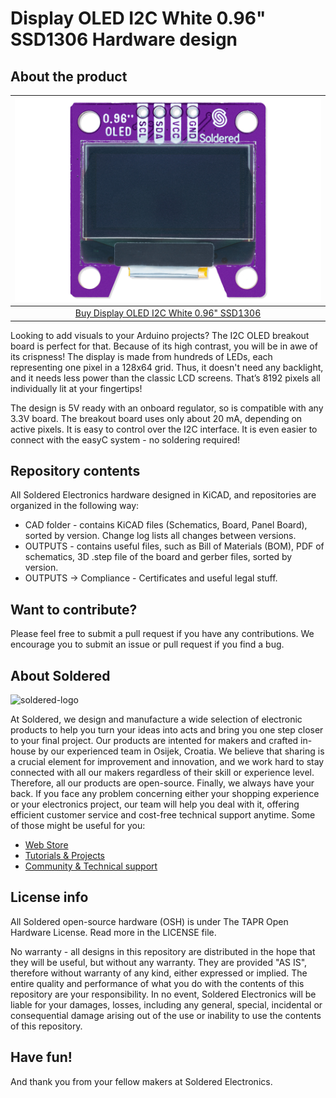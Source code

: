 # Display OLED I2C White 0.96" SSD1306 Hardware design

## About the product

| ![Display OLED I2C White 0.96" SSD1306](https://github.com/SolderedElectronics/Display-OLED-I2C-White-0.96-hardware-design/blob/main/OUTPUTS/V1.1.1/333099.jpg?raw=true) |
| :----------------------------------------------------------: |
|      [Buy Display OLED I2C White 0.96" SSD1306](https://www.solde.red/333099)      |

Looking to add visuals to your Arduino projects? The I2C OLED breakout board is perfect for that. Because of its high contrast, you will be in awe of its crispness! The display is made from hundreds of LEDs, each representing one pixel in a 128x64 grid. Thus, it doesn't need any backlight, and it needs less power than the classic LCD screens. That’s 8192 pixels all individually lit at your fingertips!




The design is 5V ready with an onboard regulator, so is compatible with any 3.3V board. The breakout board uses only about 20 mA, depending on active pixels. It is easy to control over the I2C interface. It is even easier to connect with the easyC system - no soldering required!

## Repository contents

All Soldered Electronics hardware designed in KiCAD, and repositories are organized in the following way:

- CAD folder - contains KiCAD files (Schematics, Board, Panel Board), sorted by version. Change log lists all changes between versions.
- OUTPUTS - contains useful files, such as Bill of Materials (BOM), PDF of schematics, 3D .step file of the board and gerber files, sorted by version. 
- OUTPUTS -> Compliance - Certificates and useful legal stuff. 

## Want to contribute?

Please feel free to submit a pull request if you have any contributions. We encourage you to submit an issue or pull request if you find a bug. 

## About Soldered

<img src="https://raw.githubusercontent.com/e-radionicacom/Soldered-Generic-Arduino-Library/dev/extras/Soldered-logo-color.png" alt="soldered-logo" width="500"/>

At Soldered, we design and manufacture a wide selection of electronic products to help you turn your ideas into acts and bring you one step closer to your final project. Our products are intented for makers and crafted in-house by our experienced team in Osijek, Croatia. We believe that sharing is a crucial element for improvement and innovation, and we work hard to stay connected with all our makers regardless of their skill or experience level. Therefore, all our products are open-source. Finally, we always have your back. If you face any problem concerning either your shopping experience or your electronics project, our team will help you deal with it, offering efficient customer service and cost-free technical support anytime. Some of those might be useful for you:

- [Web Store](https://www.soldered.com/shop)
- [Tutorials & Projects](https://soldered.com/learn)
- [Community & Technical support](https://soldered.com/community)

## License info

All Soldered open-source hardware (OSH) is under The TAPR Open Hardware License. Read more in the LICENSE file. 

No warranty - all designs in this repository are distributed in the hope that they will be useful, but without any warranty. They are provided "AS IS", therefore without warranty of any kind, either expressed or implied. The entire quality and performance of what you do with the contents of this repository are your responsibility. In no event, Soldered Electronics will be liable for your damages, losses, including any general, special, incidental or consequential damage arising out of the use or inability to use the contents of this repository. 

## Have fun! 
And thank you from your fellow makers at Soldered Electronics.